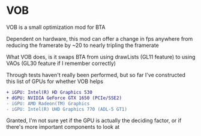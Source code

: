 # VOB

VOB is a small optimization mod for BTA

Dependent on hardware, this mod can offer a change in fps anywhere from reducing the framerate by ~20 to nearly tripling the framerate

What VOB does, is it swaps BTA from using drawLists (GL11 feature) to using VAOs (GL30 feature if I remember correctly)


Through tests haven't really been performed, but so far I've constructed this list of GPUs for whether VOB helps

```diff
+ iGPU: Intel(R) HD Graphics 530
+ dGPU: NVIDIA GeForce GTX 1650 (PCIe/SSE2)
- iGPU: AMD Radeon(TM) Graphics
- iGPU: Intel(R) UHD Graphics 770 (ADL-5 GT1)
```

Granted, I'm not sure yet if the GPU is actually the deciding factor, or if there's more important components to look at